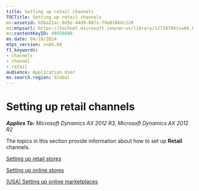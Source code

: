 ```yaml
---
title: Setting up retail channels
TOCTitle: Setting up retail channels
ms:assetid: b5ba22ac-9d5e-44d9-887c-f9a810bdc120
ms:mtpsurl: https://technet.microsoft.com/en-us/library/JJ728704(v=AX.60)
ms:contentKeyID: 49556609
ms.date: 04/18/2014
mtps_version: v=AX.60
f1_keywords:
- channels
- channel
- retail
audience: Application User
ms.search.region: Global
---
```


# Setting up retail channels 


_**Applies To:** Microsoft Dynamics AX 2012 R3, Microsoft Dynamics AX 2012 R2_

The topics in this section provide information about how to set up **Retail** channels.

[Setting up retail stores](setting-up-retail-stores.md)

[Setting up online stores](setting-up-online-stores.md)

[(USA) Setting up online marketplaces](usa-setting-up-online-marketplaces.md)

  



